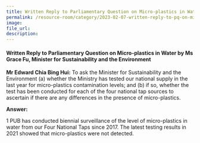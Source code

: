 ```yaml
---  
title: Written Reply to Parliamentary Question on Micro-plastics in Water by Ms Grace Fu, Minister for Sustainability and the Environment
permalink: /resource-room/category/2023-02-07-written-reply-to-pq-on-micro-plastics-in-water.md
image:  
file_url:  
description:  
---  
```

#### Written Reply to Parliamentary Question on Micro-plastics in Water by Ms Grace Fu, Minister for Sustainability and the Environment

**Mr Edward Chia Bing Hui:** To ask the Minister for Sustainability and the Environment (a) whether the Ministry has tested our national supply in the last year for micro-plastics contamination levels; and (b) if so, whether the test has been conducted for each of the four national tap sources to ascertain if there are any differences in the presence of micro-plastics.

**Answer:**

1 PUB has conducted biennial surveillance of the level of micro-plastics in water from our Four National Taps since 2017. The latest testing results in 2021 showed that micro-plastics were not detected.
